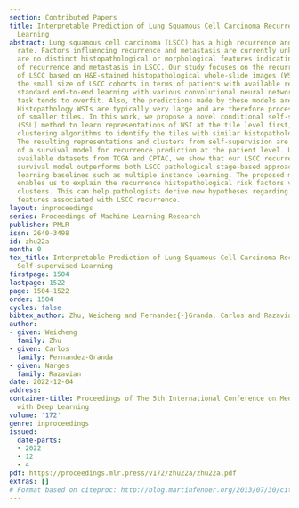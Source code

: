 ```yaml
---
section: Contributed Papers
title: Interpretable Prediction of Lung Squamous Cell Carcinoma Recurrence With Self-supervised
  Learning
abstract: Lung squamous cell carcinoma (LSCC) has a high recurrence and metastasis
  rate. Factors influencing recurrence and metastasis are currently unknown and there
  are no distinct histopathological or morphological features indicating the risks
  of recurrence and metastasis in LSCC. Our study focuses on the recurrence prediction
  of LSCC based on H&E-stained histopathological whole-slide images (WSI). Due to
  the small size of LSCC cohorts in terms of patients with available recurrence information,
  standard end-to-end learning with various convolutional neural networks for this
  task tends to overfit. Also, the predictions made by these models are hard to interpret.
  Histopathology WSIs are typically very large and are therefore processed as a set
  of smaller tiles. In this work, we propose a novel conditional self-supervised learning
  (SSL) method to learn representations of WSI at the tile level first, and leverage
  clustering algorithms to identify the tiles with similar histopathological representations.
  The resulting representations and clusters from self-supervision are used as features
  of a survival model for recurrence prediction at the patient level. Using two publicly
  available datasets from TCGA and CPTAC, we show that our LSCC recurrence prediction
  survival model outperforms both LSCC pathological stage-based approach and machine
  learning baselines such as multiple instance learning. The proposed method also
  enables us to explain the recurrence histopathological risk factors via the derived
  clusters. This can help pathologists derive new hypotheses regarding morphological
  features associated with LSCC recurrence.
layout: inproceedings
series: Proceedings of Machine Learning Research
publisher: PMLR
issn: 2640-3498
id: zhu22a
month: 0
tex_title: Interpretable Prediction of Lung Squamous Cell Carcinoma Recurrence With
  Self-supervised Learning
firstpage: 1504
lastpage: 1522
page: 1504-1522
order: 1504
cycles: false
bibtex_author: Zhu, Weicheng and Fernandez{-}Granda, Carlos and Razavian, Narges
author:
- given: Weicheng
  family: Zhu
- given: Carlos
  family: Fernandez-Granda
- given: Narges
  family: Razavian
date: 2022-12-04
address:
container-title: Proceedings of The 5th International Conference on Medical Imaging
  with Deep Learning
volume: '172'
genre: inproceedings
issued:
  date-parts:
  - 2022
  - 12
  - 4
pdf: https://proceedings.mlr.press/v172/zhu22a/zhu22a.pdf
extras: []
# Format based on citeproc: http://blog.martinfenner.org/2013/07/30/citeproc-yaml-for-bibliographies/
---
```

